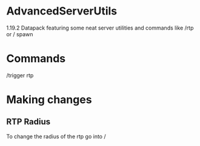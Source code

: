 # AdvancedServerUtils
1.19.2 Datapack featuring some neat server utilities and commands like /rtp or / spawn 


# Commands
/trigger rtp

# Making changes
## RTP Radius
To change the radius of the rtp go into /
